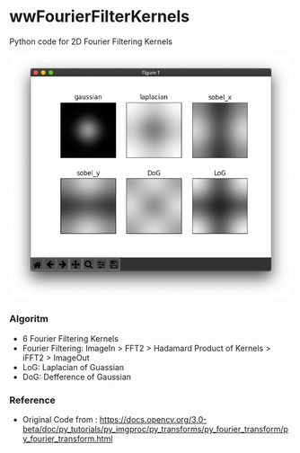 # wwFourierFilterKernels
Python code for 2D Fourier Filtering Kernels

![Many Filters](https://github.com/bemoregt/wwFourierFilterKernels/blob/master/kernel6.png)

### Algoritm
- 6 Fourier Filtering Kernels
- Fourier Filtering: ImageIn > FFT2 > Hadamard Product of Kernels > iFFT2 > ImageOut
- LoG: Laplacian of Guassian
- DoG: Defference of Gaussian

### Reference
- Original Code from : https://docs.opencv.org/3.0-beta/doc/py_tutorials/py_imgproc/py_transforms/py_fourier_transform/py_fourier_transform.html
